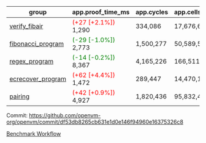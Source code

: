 | group | app.proof_time_ms | app.cycles | app.cells_used | leaf.proof_time_ms | leaf.cycles | leaf.cells_used |
| -- | -- | -- | -- | -- | -- | -- |
| [verify_fibair](https://github.com/openvm-org/openvm/blob/benchmark-results/benchmarks-pr/1550/verify_fibair-df53db8265cb631e1d0e146f94960e16375326c8.md) |<span style='color: red'>(+27 [+2.1%])</span> 1,290 |  334,086 |  17,676,626 |- | - | - |
| [fibonacci_program](https://github.com/openvm-org/openvm/blob/benchmark-results/benchmarks-pr/1550/fibonacci-df53db8265cb631e1d0e146f94960e16375326c8.md) |<span style='color: green'>(-29 [-1.0%])</span> 2,773 |  1,500,277 |  50,589,503 |- | - | - |
| [regex_program](https://github.com/openvm-org/openvm/blob/benchmark-results/benchmarks-pr/1550/regex-df53db8265cb631e1d0e146f94960e16375326c8.md) |<span style='color: green'>(-14 [-0.2%])</span> 8,367 |  4,165,226 |  166,511,152 |- | - | - |
| [ecrecover_program](https://github.com/openvm-org/openvm/blob/benchmark-results/benchmarks-pr/1550/ecrecover-df53db8265cb631e1d0e146f94960e16375326c8.md) |<span style='color: red'>(+62 [+4.4%])</span> 1,472 |  289,447 |  14,470,186 |- | - | - |
| [pairing](https://github.com/openvm-org/openvm/blob/benchmark-results/benchmarks-pr/1550/pairing-df53db8265cb631e1d0e146f94960e16375326c8.md) |<span style='color: red'>(+42 [+0.9%])</span> 4,927 |  1,820,436 |  95,832,407 |- | - | - |


Commit: https://github.com/openvm-org/openvm/commit/df53db8265cb631e1d0e146f94960e16375326c8

[Benchmark Workflow](https://github.com/openvm-org/openvm/actions/runs/14201372146)
